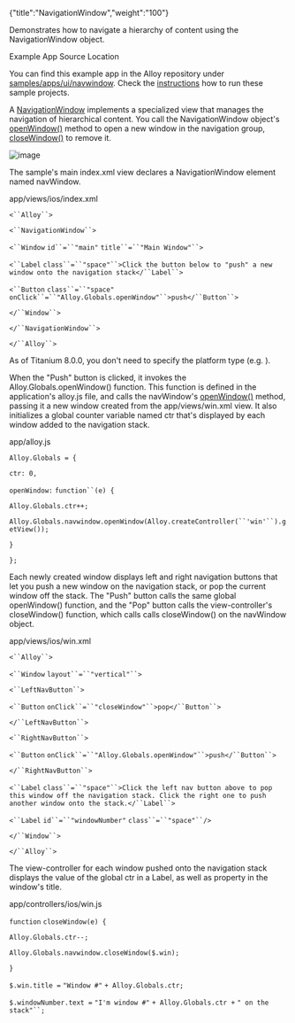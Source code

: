 {"title":"NavigationWindow","weight":"100"}

Demonstrates how to navigate a hierarchy of content using the NavigationWindow object.

Example App Source Location

You can find this example app in the Alloy repository under [samples/apps/ui/navwindow](https://github.com/appcelerator/alloy/tree/master/samples/apps/ui/navwindow). Check the [instructions](/docs/appc/Alloy_Framework/Alloy_Guide/Alloy_Test_Apps/) how to run these sample projects.

A [NavigationWindow](#!/api/Titanium.UI.iOS.NavigationWindow) implements a specialized view that manages the navigation of hierarchical content. You call the NavigationWindow object's [openWindow()](#!/api/Titanium.UI.iOS.NavigationWindow-method-openWindow) method to open a new window in the navigation group, [closeWindow()](#!/api/Titanium.UI.iOS.NavigationWindow-method-closeWindow) to remove it.

![image](/Images/appc/download/attachments/41845759/image.gif)

The sample's main index.xml view declares a NavigationWindow element named navWindow.

app/views/ios/index.xml

`<``Alloy``>`

`<``NavigationWindow``>`

`<``Window`  `id``=``"main"`  `title``=``"Main Window"``>`

`<``Label`  `class``=``"space"``>Click the button below to "push" a new window onto the navigation stack</``Label``>`

`<``Button`  `class``=``"space"`  `onClick``=``"Alloy.Globals.openWindow"``>push</``Button``>`

`</``Window``>`

`</``NavigationWindow``>`

`</``Alloy``>`

As of Titanium 8.0.0, you don't need to specify the platform type (e.g. <NavigationWindow platform="ios">).

When the "Push" button is clicked, it invokes the Alloy.Globals.openWindow() function. This function is defined in the application's alloy.js file, and calls the navWindow's [openWindow()](#!/api/Titanium.UI.iOS.NavigationWindow-method-openWindow) method, passing it a new window created from the app/views/win.xml view. It also initializes a global counter variable named ctr that's displayed by each window added to the navigation stack.

app/alloy.js

`Alloy.Globals = {`

`ctr: 0,`

`openWindow:` `function``(e) {`

`Alloy.Globals.ctr++;`

`Alloy.Globals.navwindow.openWindow(Alloy.createController(``'win'``).getView());`

`}`

`};`

Each newly created window displays left and right navigation buttons that let you push a new window on the navigation stack, or pop the current window off the stack. The "Push" button calls the same global openWindow() function, and the "Pop" button calls the view-controller's closeWindow() function, which calls calls closeWindow() on the navWindow object.

app/views/ios/win.xml

`<``Alloy``>`

`<``Window`  `layout``=``"vertical"``>`

`<``LeftNavButton``>`

`<``Button`  `onClick``=``"closeWindow"``>pop</``Button``>`

`</``LeftNavButton``>`

`<``RightNavButton``>`

`<``Button`  `onClick``=``"Alloy.Globals.openWindow"``>push</``Button``>`

`</``RightNavButton``>`

`<``Label`  `class``=``"space"``>Click the left nav button above to pop this window off the navigation stack. Click the right one to push another window onto the stack.</``Label``>`

`<``Label`  `id``=``"windowNumber"`  `class``=``"space"``/>`

`</``Window``>`

`</``Alloy``>`

The view-controller for each window pushed onto the navigation stack displays the value of the global ctr in a Label, as well as property in the window's title.

app/controllers/ios/win.js

`function` `closeWindow(e) {`

`Alloy.Globals.ctr--;`

`Alloy.Globals.navwindow.closeWindow($.win);`

`}`

`$.win.title =` `"Window #"` `+ Alloy.Globals.ctr;`

`$.windowNumber.text =` `"I'm window #"` `+ Alloy.Globals.ctr +` `" on the stack"``;`
